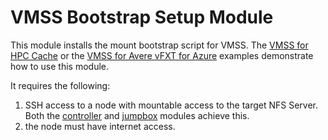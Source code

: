 # VMSS Bootstrap Setup Module

This module installs the mount bootstrap script for VMSS.  The [VMSS for HPC Cache](../../examples/HPC%20Cache/vmss) or the [VMSS for Avere vFXT for Azure](../../examples/vfxt/vmss) examples demonstrate how to use this module.

It requires the following:
1. SSH access to a node with mountable access to the target NFS Server.  Both the [controller](../nfs_filer) and [jumpbox](../controller) modules achieve this.
2. the node must have internet access.

